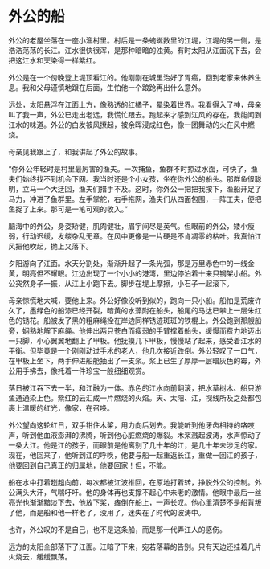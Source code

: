 # 外公的船

外公的老屋坐落在一座小渔村里。村后是一条蜿蜒数里的江堤，江堤的另一侧，是浩浩荡荡的长江。江水很快很浑，是那种暗暗的浊黄。有时太阳从江面沉下去，会把这江水和天染得一样紫红。 

外公是在一个傍晚登上堤顶看江的。他刚刚在城里治好了胃癌，回到老家来休养生息。我和父母谨慎地跟在后面，生怕他一个踉跄再出什么意外。 

远处，太阳悬浮在江面上方，像熟透的红橘子，晕染着世界。我看得入了神，母亲叫了我一声，外公已走出老远，我慌忙跟去。跑起来才感到江风的存在，我能闻到江水的味道。外公的白发被风撩起，被余晖浸成红色，像一团舞动的火在风中燃烧。 

母亲见我跟上了，和我讲起了外公的故事。 

“你外公年轻时是村里最厉害的渔夫。一次捕鱼，鱼群不时掠过水面，可快了，渔夫们始终找不到机会下网。我当时还是个小女孩，坐在你外公的船头。那群鱼很聪明，立马一个大迂回，渔夫们措手不及。这时，你外公一把把我按下，渔船开足了马力，冲进了鱼群里。左手掌舵，右手拖网，渔夫们从四面包围，一阵工夫，便把鱼捉了上来。那可是一笔可观的收入。” 

脑海中的外公，身姿矫健，肌肉健壮，眉宇间尽是英气。但眼前的外公，矮小瘦弱，行动迟缓，发缕杂乱无章。在风中更像是一片硬是不肯凋零的枯叶。我真怕江风把他吹起，抛上又落下。 

夕阳游向了江面。水天分割处，渐渐升起了一条光弧，那是万里赤色中的一线金黄，明亮但不耀眼。江边出现了一个小小的港湾，里边停泊着十来只钢架小船。外公突然身子一振，从江上小跑下去。脚步在堤上摩擦，小石子一起滚下。 

母亲惊慌地大喊，要他上来。外公好像没听到似的，跑向一只小船。船怕是荒废许久了，墨绿色的船漆已经开裂，暗黄的水藻附在船头，船尾的马达已攀上一层朱红色的锈花。船被发了黑的粗麻绳拴在岸边同样锈迹斑斑的铁棍上。外公跑到那艘船旁，娴熟地解下麻绳。他伸出两只苍白而瘦弱的手臂撑着船头，缓慢而费力地迈出一只脚，小心翼翼地翻上了甲板。他抚摸几下甲板，慢慢站了起来，感受着江水的平衡。但毕竟是一个刚刚动过手术的老人，他几次接近跌倒。外公轻叹了一口气，在甲板上坐下，两手伸进船舱抽出了一支桨。桨上已生了厚厚一层暗灰色的霉，外公用手拂去，像托着一件珍宝一般细细观赏。 

落日被江吞下去一半，和江融为一体。赤色的江水向前翻滚，把水草树木、船只游鱼通通染上色。紫红的云汇成一片燃烧的火焰。天、太阳、江，视线所及之处都包裹上温暖的红光，像家，在召唤。 

外公望向这轮红日，双手钳住木桨，用力向后划去。我能听到他牙齿相持的咯吱声，听到他血液澎湃的沸腾，听到他心脏燃烧的爆裂。木桨溅起波涛，水声惊动了一条大江。他是江的孩子，而眼前是他离别了几十年的江，是几十年未涉足的家。现在，他回来了，他听到江的呼唤，他要与船一起重返长江，重做一回江的孩子，他要回到自己真正的归属地，他要回家！但，不能。 

船在水中打着趔趄向前，每次都被江波推回，在原地打着转，挣脱外公的控制。外公满头大汗，气喘吁吁。他的身体再也支撑不起心中未老的激情。他眼中最后一丝亮光也渐渐黯淡下去，他放下桨，瘫倒在船上，一声长叹。他心里清楚不是船背叛了他，而是船和他一样老了，没用了，迷失在了时代的波涛中。 

也许，外公叹的不是自己，也不是这条船，而是那一代弄江人的感伤。 

远方的太阳全部落下了江面。江暗了下来，宛若落幕的告别。只有天边还挂着几片火烧云，缓缓飘荡。